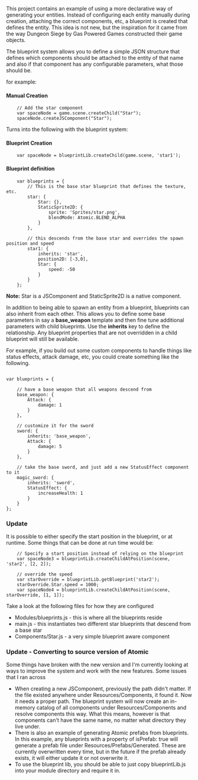 This project contains an example of using a more declarative way of generating your entities.  Instead of configuring each entity manually during 
creation, attaching the correct components, etc, a blueprint is created that defines the entity.  This idea is not new, but the inspiration for it came from the way Dungeon Siege by Gas Powered Games constructed their game objects.

The blueprint system allows you to define a simple JSON structure that defines which components should be attached to the entity of that name and also if that component
has any configurable parameters, what those should be.  

for example:

#### Manual Creation
```
    // Add the star component
    var spaceNode = game.scene.createChild("Star");
    spaceNode.createJSComponent("Star");
```

Turns into the following with the blueprint system:
#### Blueprint Creation
```
    var spaceNode = blueprintLib.createChild(game.scene, 'star1');
```

#### Blueprint definition
```
    var blueprints = {
        // This is the base star blueprint that defines the texture, etc.
        star: {
            Star: {},
            StaticSprite2D: {
                sprite: 'Sprites/star.png',
                blendMode: Atomic.BLEND_ALPHA
            }
        },

        // this descends from the base star and overrides the spawn position and speed
        star1: {
            inherits: 'star',
            position2D: [-3,0],
            Star: {
                speed: -50
            }
        }
    };
```
**Note:** Star is a JSComponent and StaticSprite2D is a native component.

In addition to being able to spawn an entity from a blueprint, blueprints can also inherit from each other.  This allows you to define some base parameters in say a **base_weapon** template and then
fine tune additional parameters with child blueprints.  Use the **inherits** key to define the relationship.  Any blueprint properties that are not overridden in a child blueprint will still be available.

For example, if you build out some custom components to handle things like status effects, attack damage, etc, you could create something like the following.
```

var blueprints = {

    // have a base weapon that all weapons descend from
    base_weapon: {
        Attack: {
            damage: 1
        }
    },

    // customize it for the sword
    sword: {
        inherits: 'base_weapon',
        Attack: {
            damage: 5
        }
    },

    // take the base sword, and just add a new StatusEffect component to it
    magic_sword: {
        inherits: 'sword',
        StatusEffect: {
            increaseHealth: 1
        }
    }
};

```

### Update
It is possible to either specify the start position in the blueprint, or at runtime.  Some things that can be done at run time would be:

```
    // Specify a start position instead of relying on the blueprint
    var spaceNode3 = blueprintLib.createChildAtPosition(scene, 'star2', [2, 2]);

    // override the speed
    var starOverride = blueprintLib.getBlueprint('star2');
    starOverride.Star.speed = 1000;
    var spaceNode4 = blueprintLib.createChildAtPosition(scene, starOverride, [1, 1]);
```


Take a look at the following files for how they are configured
* Modules/blueprints.js - this is where all the blueprints reside
* main.js - this instantiates two different star blueprints that descend from a base star
* Components/Star.js - a very simple blueprint aware component

   
### Update - Converting to source version of Atomic
Some things have broken with the new version and I'm currently looking at ways to improve the system and work with the new features.  Some issues that I ran across
* When creating a new JSComponent, previously the path didn't matter.  If the file existed anywhere under Resources/Components, it found it.  Now it needs a proper path.  The blueprint system will now
create an in-memory catalog of all components under Resources/Components and resolve components this way.  What this means, however is that components can't have the same name, no matter what directory they live under.
* There is also an example of generating Atomic prefabs from blueprints.  In this example, any blueprints with a property of isPrefab: true will generate a prefab file under Resources/Prefabs/Generated.  These are currently overwritten every time, but in the future if the prefab already exists, it will either update it or not overwrite it.
* To use the blueprint lib, you should be able to just copy blueprintLib.js into your module directory and require it in.
